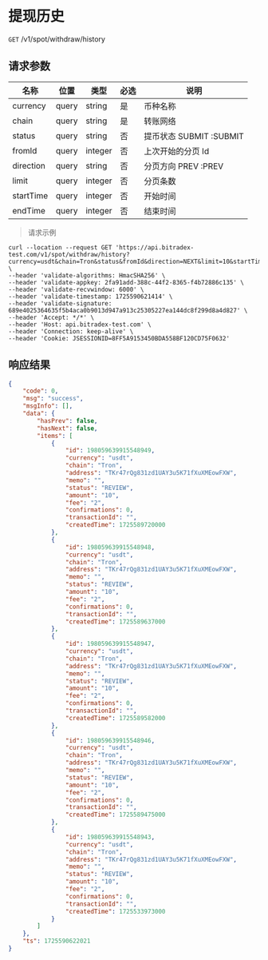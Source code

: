 # 提现历史

`GET` /v1/spot/withdraw/history

## 请求参数
| 名称      | 位置  | 类型    | 必选 | 说明                    |
| --------- | ----- | ------- | ---- | ----------------------- |
| currency  | query | string  | 是   | 币种名称                |
| chain     | query | string  | 是   | 转账网络                |
| status    | query | string  | 否   | 提币状态 SUBMIT :SUBMIT |
| fromId    | query | integer | 否   | 上次开始的分页 Id       |
| direction | query | string  | 否   | 分页方向 PREV :PREV     |
| limit     | query | integer | 否   | 分页条数                |
| startTime | query | integer | 否   | 开始时间                |
| endTime   | query | integer | 否   | 结束时间                |

> 请求示例

```shell
curl --location --request GET 'https://api.bitradex-test.com/v1/spot/withdraw/history?currency=usdt&chain=Tron&status&fromId&direction=NEXT&limit=10&startTime&endTime' \
--header 'validate-algorithms: HmacSHA256' \
--header 'validate-appkey: 2fa91add-388c-44f2-8365-f4b72886c135' \
--header 'validate-recvwindow: 6000' \
--header 'validate-timestamp: 1725590621414' \
--header 'validate-signature: 689e4025364635f5b4aca0b9013d947a913c25305227ea144dc8f299d8a4d827' \
--header 'Accept: */*' \
--header 'Host: api.bitradex-test.com' \
--header 'Connection: keep-alive' \
--header 'Cookie: JSESSIONID=8FF5A9153450BDA558BF120CD75F0632'
```

## 响应结果

```json
{
    "code": 0,
    "msg": "success",
    "msgInfo": [],
    "data": {
        "hasPrev": false,
        "hasNext": false,
        "items": [
            {
                "id": 198059639915548949,
                "currency": "usdt",
                "chain": "Tron",
                "address": "TKr47rQg831zd1UAY3u5K71fXuXMEowFXW",
                "memo": "",
                "status": "REVIEW",
                "amount": "10",
                "fee": "2",
                "confirmations": 0,
                "transactionId": "",
                "createdTime": 1725589720000
            },
            {
                "id": 198059639915548948,
                "currency": "usdt",
                "chain": "Tron",
                "address": "TKr47rQg831zd1UAY3u5K71fXuXMEowFXW",
                "memo": "",
                "status": "REVIEW",
                "amount": "10",
                "fee": "2",
                "confirmations": 0,
                "transactionId": "",
                "createdTime": 1725589637000
            },
            {
                "id": 198059639915548947,
                "currency": "usdt",
                "chain": "Tron",
                "address": "TKr47rQg831zd1UAY3u5K71fXuXMEowFXW",
                "memo": "",
                "status": "REVIEW",
                "amount": "10",
                "fee": "2",
                "confirmations": 0,
                "transactionId": "",
                "createdTime": 1725589582000
            },
            {
                "id": 198059639915548946,
                "currency": "usdt",
                "chain": "Tron",
                "address": "TKr47rQg831zd1UAY3u5K71fXuXMEowFXW",
                "memo": "",
                "status": "REVIEW",
                "amount": "10",
                "fee": "2",
                "confirmations": 0,
                "transactionId": "",
                "createdTime": 1725589475000
            },
            {
                "id": 198059639915548943,
                "currency": "usdt",
                "chain": "Tron",
                "address": "TKr47rQg831zd1UAY3u5K71fXuXMEowFXW",
                "memo": "",
                "status": "REVIEW",
                "amount": "10",
                "fee": "2",
                "confirmations": 0,
                "transactionId": "",
                "createdTime": 1725533973000
            }
        ]
    },
    "ts": 1725590622021
}
```

